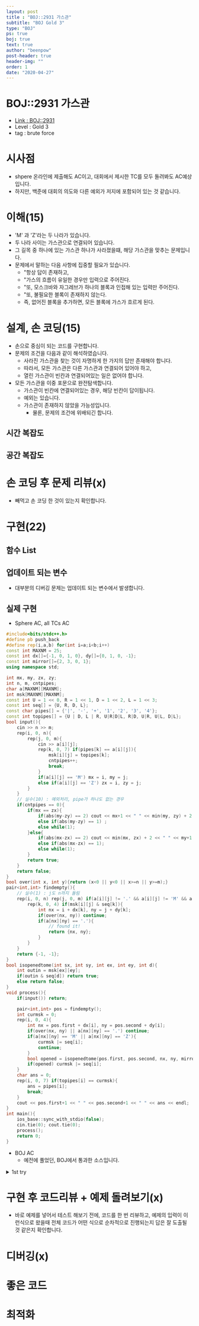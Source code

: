 ```yaml
---
layout: post
title : "BOJ::2931 가스관"
subtitle: "BOJ Gold 3"
type: "BOJ"
ps: true
boj: true
text: true
author: "beenpow"
post-header: true
header-img: ""
order: 1
date: "2020-04-27"
---
```

# BOJ::2931 가스관
- [Link : BOJ::2931](https://www.acmicpc.net/problem/2931)
- Level : Gold 3
- tag : brute force

# 시사점
- shpere 온라인에 제출해도 AC이고, 대회에서 제시한 TC를 모두 돌려봐도 AC예상입니다.
- 하지만, 백준에 대회의 의도와 다른 예외가 저지에 포함되어 있는 것 같습니다.

# 이해(15)
- 'M' 과 'Z'라는 두 나라가 있습니다.
- 두 나라 사이는 가스관으로 연결되어 있습니다.
- 그 길목 중 하나에 있는 가스관 하나가 사라졌을떄, 해당 가스관을 맞추는 문제입니다.
- 문제에서 말하는 다음 사항에 집중할 필요가 있습니다.
  - "항상 답이 존재하고,
  - "가스의 흐름이 유일한 경우만 입력으로 주어진다.
  - "또, 모스크바와 자그레브가 하나의 블록과 인접해 있는 입력만 주어진다.
  - "또, 불필요한 블록이 존재하지 않는다.
  - 즉, 없어진 블록을 추가하면, 모든 블록에 가스가 흐르게 된다.

# 설계, 손 코딩(15)
- 손으로 중심이 되는 코드를 구현합니다.
- 문제의 조건을 다음과 같이 해석하였습니다.
  - 사라진 가스관을 찾는 것이 자명하게 한 가지의 답만 존재해야 합니다.
  - 따라서, 모든 가스관은 다른 가스관과 연결되어 있어야 하고,
  - 열린 가스관이 빈칸과 연결되어있는 일은 없어야 합니다.
- 모든 가스관을 이중 포문으로 완전탐색합니다.
  - 가스관이 빈칸에 연결되어있는 경우, 해당 빈칸이 답이됩니다.
  - 예외는 있습니다.
  - 가스관이 존재하지 않았을 가능성입니다.
    - 물론, 문제의 조건에 위배되긴 합니다.

## 시간 복잡도

## 공간 복잡도

# 손 코딩 후 문제 리뷰(x)
- 빼먹고 손 코딩 한 것이 있는지 확인합니다.

# 구현(22)

## 함수 List 

## 업데이트 되는 변수
- 대부분의 디버깅 문제는 업데이트 되는 변수에서 발생합니다.

## 실제 구현 

- Sphere AC, all TCs AC

```cpp
#include<bits/stdc++.h>
#define pb push_back
#define rep(i,a,b) for(int i=a;i<b;i++)
const int MAXNM = 25;
const int dx[]={-1, 0, 1, 0}, dy[]={0, 1, 0, -1};
const int mirror[]={2, 3, 0, 1};
using namespace std;

int mx, my, zx, zy;
int n, m, cntpipes;
char a[MAXNM][MAXNM];
int msk[MAXNM][MAXNM];
const int U = 1 << 0, R = 1 << 1, D = 1 << 2, L = 1 << 3;
const int seq[] = {U, R, D, L};
const char pipes[] = {'|', '-', '+', '1', '2', '3', '4'};
const int topipes[] = {U | D, L | R, U|R|D|L, R|D, U|R, U|L, D|L};
bool input(){
    cin >> n >> m;
    rep(i, 0, n){
        rep(j, 0, m){
            cin >> a[i][j];
            rep(k, 0, 7) if(pipes[k] == a[i][j]){
                msk[i][j] = topipes[k];
                cntpipes++;
                break;
            }
            if(a[i][j] == 'M') mx = i, my = j;
            else if(a[i][j] == 'Z') zx = i, zy = j;
        }
    }
    // 실수(10) : 예외처리, pipe가 하나도 없는 경우
    if(cntpipes == 0){
        if(mx == zx){
            if(abs(my-zy) == 2) cout << mx+1 << " " << min(my, zy) + 2 << " " << '-' << endl;
            else if(abs(my-zy) == 1) ;
            else while(1);
        }else{
            if(abs(mx-zx) == 2) cout << min(mx, zx) + 2 << " " << my+1 << " " << '|' << endl;
            else if(abs(mx-zx) == 1);
            else while(1);
        }
        return true;
    }
    return false;
}
bool over(int x, int y){return (x<0 || y<0 || x>=n || y>=m);}
pair<int,int> findempty(){
    // 실수(1) : j도 n까지 돌림
    rep(i, 0, n) rep(j, 0, m) if(a[i][j] != '.' && a[i][j] != 'M' && a[i][j] != 'Z'){
        rep(k, 0, 4) if(msk[i][j] & seq[k]){
            int nx = i + dx[k], ny = j + dy[k];
            if(over(nx, ny)) continue;
            if(a[nx][ny] == '.'){
                // found it!
                return {nx, ny};
            }
        }
    }
    return {-1, -1};
}
bool isopenedtome(int sx, int sy, int ex, int ey, int d){
    int outin = msk[ex][ey];
    if(outin & seq[d]) return true;
    else return false;
}
void process(){
    if(input()) return;

    pair<int,int> pos = findempty();
    int curmsk = 0;
    rep(i, 0, 4){
        int nx = pos.first + dx[i], ny = pos.second + dy[i];
        if(over(nx, ny) || a[nx][ny] == '.') continue;
        if(a[nx][ny] == 'M' || a[nx][ny] == 'Z'){
            curmsk |= seq[i];
            continue;
        }
        bool opened = isopenedtome(pos.first, pos.second, nx, ny, mirror[i]);
        if(opened) curmsk |= seq[i];
    }
    char ans = 0;
    rep(i, 0, 7) if(topipes[i] == curmsk){
        ans = pipes[i];
        break;
    }
    cout << pos.first+1 << " " << pos.second+1 << " " << ans << endl;
}
int main(){
    ios_base::sync_with_stdio(false);
    cin.tie(0); cout.tie(0);
    process();
    return 0;
}
```

- BOJ AC
  - 예전에 풀었던, BOJ에서 통과한 소스입니다.

<details markdown="1">
<summary> 1st try </summary>

```cpp
// 시작점과 종료점 조심하자
#include<cstdio>
#include<vector>
#include<queue>
using namespace std;

bool Found = false;
int n, m, sx, sy, ex, ey;
int ansx=-1, ansy;
char a[25][25];
queue<pair<int, int> >q;
bool visit[25][25];
const int dx[]={-1, 0, 1, 0}, dy[]={0, 1, 0, -1};
const int U = 1<<0, R = 1<<1, D = 1<<2, L = 1<<3;
const int turn[]={D,L,U,R};
vector<int> pipe={0, R|D, U|R, U|L, D|L, U|D, L|R, U|R|D|L};
//                   '1'  '2'  '3'  '4'  '5'  '6'   '7'

bool over(int x, int y){return (x<0 || y<0 || x>=n || y>=m);}

void check(int x, int y){
    int now = 0;
    for(int k=0; k<4; k++){
        int nx = x+dx[k], ny = y+dy[k];
        if(over(nx, ny) || a[nx][ny] == '.' || a[nx][ny]=='M' || a[nx][ny]=='Z')continue;// 실수 : 정답 지점 주변은 over처리 해줘야한다
        int next = pipe[a[nx][ny]-'0'];
        int nd = turn[k];
        if(next & nd){
            now = now|(1<<k);
        }
    }
    for(int i=1; i<pipe.size(); i++){
        if(now == pipe[i]){
            Found = true;
            printf("%d %d ",x+1,y+1);
            if(i<=4){
                printf("%d\n",i);
            }else{
                if(i==5)printf("|\n");
                else if(i==6)printf("-\n");
                else if(i==7)printf("+\n");
            }
            break;
        }
    }
}

void solve(){
    while(!q.empty()){
        int x = q.front().first, y = q.front().second; q.pop();
        int now = pipe[a[x][y]-'0'];
        for(int k=0; k<4; k++){
            if(now & (1<<k)){ // now -> next
                int nx = x+dx[k], ny = y+dy[k];
                if(visit[nx][ny])continue; // over할 수는 없음
                if(a[nx][ny] == '.'){
                    // 찾았다
                    ansx = nx, ansy = ny;
                    return;
                }else if(a[nx][ny] == 'Z'){
                    visit[nx][ny] = true; // 마지막 점 q에 push안함
                }else{
                    // 굳이 now <- next로 열려 있는지 확인 안 해도 될듯 경로는 무조건 있으므로
                    q.push({nx, ny});
                    visit[nx][ny] = true;
                }
            }
        }
    }
    //if(ansx == -1)while(1);
}

int main(){
    //freopen("input.txt", "r", stdin);
    scanf("%d %d",&n,&m);
    for(int i=0; i<n; i++){
        for(int j=0; j<m; j++){
            scanf(" %1c",&a[i][j]);
            if(a[i][j] == 'M')sx = i, sy = j;
            else if(a[i][j] == 'Z')ex = i, ey = j;
            else if(a[i][j] == '|')a[i][j] = '5';
            else if(a[i][j] == '-')a[i][j] = '6';
            else if(a[i][j] == '+')a[i][j] = '7';
        }
    }
    // 시작점은 q에 추가하지 않는다. 시작점과 인접한 가스관은 1개이다.
    // 실수 : < 예외처리 >시작점과 인접한 곳이 '.'으로 되어있을 수 있다.
    // 예외 : M과 Z가 붙어 있을 수 있다.... 와우 <-- 이걸 문제 읽으면서 찾아내야 한다.
    bool Is = false;
    visit[sx][sy] = true;
    for(int k=0; k<4; k++){
        int nx = sx+dx[k], ny = sy+dy[k];
        if(over(nx, ny) || a[nx][ny] == '.' ||a[nx][ny] =='Z')continue;
        q.push({nx, ny});
        visit[nx][ny] = true;
        Is = true;
        break;
    }
    if(Is == false){
        a[sx][sy] = '7';
        for(int k=0; k<4; k++){
            int nx = sx+dx[k], ny = sy+dy[k];
            if(over(nx, ny))continue;
            check(nx, ny);
            if(Found)break;
        }
    }else{
        solve();
        check(ansx, ansy);
    }
    return 0;
}
```

</details>

# 구현 후 코드리뷰 + 예제 돌려보기(x)
- 바로 예제를 넣어서 테스트 해보기 전에, 코드를 한 번 리뷰하고, 예제의 입력이 이런식으로 왔을때
  전체 코드가 어떤 식으로 순차적으로 진행되는지 답은 잘 도출될 것 같은지 확인합니다.

# 디버깅(x)

# 좋은 코드

# 최적화
